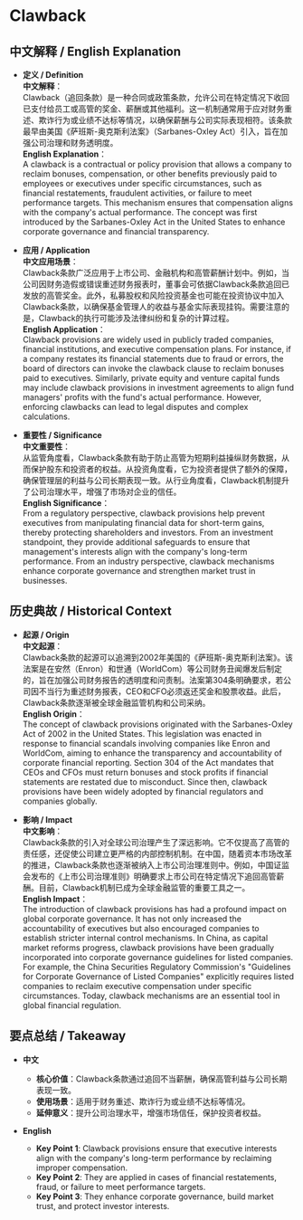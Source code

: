 # Clawback

## 中文解释 / English Explanation

* **定义 / Definition**  
  **中文解释**：  
  Clawback（追回条款）是一种合同或政策条款，允许公司在特定情况下收回已支付给员工或高管的奖金、薪酬或其他福利。这一机制通常用于应对财务重述、欺诈行为或业绩不达标等情况，以确保薪酬与公司实际表现相符。该条款最早由美国《萨班斯-奥克斯利法案》（Sarbanes-Oxley Act）引入，旨在加强公司治理和财务透明度。  
  **English Explanation**：  
  A clawback is a contractual or policy provision that allows a company to reclaim bonuses, compensation, or other benefits previously paid to employees or executives under specific circumstances, such as financial restatements, fraudulent activities, or failure to meet performance targets. This mechanism ensures that compensation aligns with the company's actual performance. The concept was first introduced by the Sarbanes-Oxley Act in the United States to enhance corporate governance and financial transparency.

* **应用 / Application**  
  **中文应用场景**：  
  Clawback条款广泛应用于上市公司、金融机构和高管薪酬计划中。例如，当公司因财务造假或错误重述财务报表时，董事会可依据Clawback条款追回已发放的高管奖金。此外，私募股权和风险投资基金也可能在投资协议中加入Clawback条款，以确保基金管理人的收益与基金实际表现挂钩。需要注意的是，Clawback的执行可能涉及法律纠纷和复杂的计算过程。  
  **English Application**：  
  Clawback provisions are widely used in publicly traded companies, financial institutions, and executive compensation plans. For instance, if a company restates its financial statements due to fraud or errors, the board of directors can invoke the clawback clause to reclaim bonuses paid to executives. Similarly, private equity and venture capital funds may include clawback provisions in investment agreements to align fund managers' profits with the fund's actual performance. However, enforcing clawbacks can lead to legal disputes and complex calculations.

* **重要性 / Significance**  
  **中文重要性**：  
  从监管角度看，Clawback条款有助于防止高管为短期利益操纵财务数据，从而保护股东和投资者的权益。从投资角度看，它为投资者提供了额外的保障，确保管理层的利益与公司长期表现一致。从行业角度看，Clawback机制提升了公司治理水平，增强了市场对企业的信任。  
  **English Significance**：  
  From a regulatory perspective, clawback provisions help prevent executives from manipulating financial data for short-term gains, thereby protecting shareholders and investors. From an investment standpoint, they provide additional safeguards to ensure that management's interests align with the company's long-term performance. From an industry perspective, clawback mechanisms enhance corporate governance and strengthen market trust in businesses.

## 历史典故 / Historical Context

* **起源 / Origin**  
  **中文起源**：  
  Clawback条款的起源可以追溯到2002年美国的《萨班斯-奥克斯利法案》。该法案是在安然（Enron）和世通（WorldCom）等公司财务丑闻爆发后制定的，旨在加强公司财务报告的透明度和问责制。法案第304条明确要求，若公司因不当行为重述财务报表，CEO和CFO必须返还奖金和股票收益。此后，Clawback条款逐渐被全球金融监管机构和公司采纳。  
  **English Origin**：  
  The concept of clawback provisions originated with the Sarbanes-Oxley Act of 2002 in the United States. This legislation was enacted in response to financial scandals involving companies like Enron and WorldCom, aiming to enhance the transparency and accountability of corporate financial reporting. Section 304 of the Act mandates that CEOs and CFOs must return bonuses and stock profits if financial statements are restated due to misconduct. Since then, clawback provisions have been widely adopted by financial regulators and companies globally.

* **影响 / Impact**  
  **中文影响**：  
  Clawback条款的引入对全球公司治理产生了深远影响。它不仅提高了高管的责任感，还促使公司建立更严格的内部控制机制。在中国，随着资本市场改革的推进，Clawback条款也逐渐被纳入上市公司治理准则中。例如，中国证监会发布的《上市公司治理准则》明确要求上市公司在特定情况下追回高管薪酬。目前，Clawback机制已成为全球金融监管的重要工具之一。  
  **English Impact**：  
  The introduction of clawback provisions has had a profound impact on global corporate governance. It has not only increased the accountability of executives but also encouraged companies to establish stricter internal control mechanisms. In China, as capital market reforms progress, clawback provisions have been gradually incorporated into corporate governance guidelines for listed companies. For example, the China Securities Regulatory Commission's "Guidelines for Corporate Governance of Listed Companies" explicitly requires listed companies to reclaim executive compensation under specific circumstances. Today, clawback mechanisms are an essential tool in global financial regulation.

## 要点总结 / Takeaway

* **中文**  
  - **核心价值**：Clawback条款通过追回不当薪酬，确保高管利益与公司长期表现一致。  
  - **使用场景**：适用于财务重述、欺诈行为或业绩不达标等情况。  
  - **延伸意义**：提升公司治理水平，增强市场信任，保护投资者权益。

* **English**  
  - **Key Point 1**: Clawback provisions ensure that executive interests align with the company's long-term performance by reclaiming improper compensation.  
  - **Key Point 2**: They are applied in cases of financial restatements, fraud, or failure to meet performance targets.  
  - **Key Point 3**: They enhance corporate governance, build market trust, and protect investor interests.